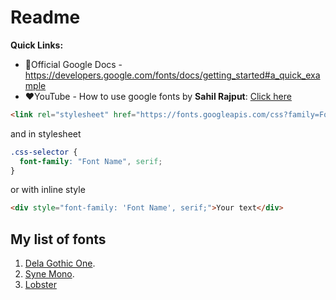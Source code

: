 # Readme

**Quick Links:**
- 💙Official Google Docs - https://developers.google.com/fonts/docs/getting_started#a_quick_example
- ❤️YouTube - How to use google fonts by **Sahil Rajput**: [Click here](https://www.youtube.com/watch?v=dabN4yZs9ac)

```html
<link rel="stylesheet" href="https://fonts.googleapis.com/css?family=Font+Name" />
```

and in stylesheet

```css
.css-selector {
  font-family: "Font Name", serif;
}
```

or with inline style

```html
<div style="font-family: 'Font Name', serif;">Your text</div>
```

## My list of fonts

1. [Dela Gothic One](https://fonts.google.com/specimen/Dela+Gothic+One?preview.text_type=custom#standard-styles).
2. [Syne Mono](https://fonts.google.com/specimen/Syne+Mono?preview.text_type=custom).
3. [Lobster](https://fonts.google.com/specimen/Lobster?preview.text_type=custom)
